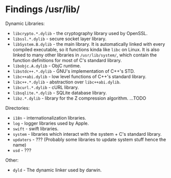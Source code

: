 # Findings /usr/lib/
Dynamic Libraries:
- `libcrypto.*.dylib` - the cryptography library used by OpenSSL.
- `libssl.*.dylib` - secure socket layer library.
- `libSystem.B.dylib` - the main library. It is automatically linked with every compiled executable, so it functions kinda like `libc` on Linux. It is also linked to many other libraries in `/usr/lib/system/`, which contain the function definitions for most of C's standard library.
- `libobjc.A.dylib` - ObjC runtime.
- `libstdc++.*.dylib` - GNU's implementation of C++'s STD.
- `libc++abi.dylib` - low level functions of C++'s standard library.
- `libc++.*.dylib` - abstraction over `libc++abi.dylib`.
- `libcurl.*.dylib` - cURL library.
- `libsqlite.*.dylib` - SQLite database library.
- `libz.*.dylib` - library for the Z compression algorithm.
...TODO

Directories:
- `i18n` - internationalization libraries.
- `log` - logger libraries used by Apple.
- `swift` - swift libraries.
- `system` - libraries which interact with the system + C's standard library.
- `updaters` - ??? (Probably some libraries to update system stuff hence the name)
- `usd` - ???

Other:
- `dyld` - The dynamic linker used by darwin.